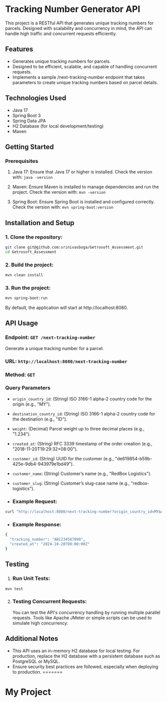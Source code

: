 # Tracking Number Generator API

This project is a RESTful API that generates unique tracking numbers for parcels. Designed with scalability and concurrency in mind, the API can handle high traffic and concurrent requests efficiently.

## Features
- Generates unique tracking numbers for parcels. 
- Designed to be efficient, scalable, and capable of handling concurrent requests. 
- Implements a sample /next-tracking-number endpoint that takes parameters to create unique tracking numbers based on parcel details.

## Technologies Used
- Java 17
- Spring Boot 3 
- Spring Data JPA 
- H2 Database (for local development/testing)
- Maven

## Getting Started
### Prerequisites
1. Java 17: Ensure that Java 17 or higher is installed. Check the version with:
  ``` java -version ```

2. Maven: Ensure Maven is installed to manage dependencies and run the project. Check the version with:
    ```mvn -version```
3. Spring Boot: Ensure Spring Boot is installed and configured correctly. Check the version with:
    ```mvn spring-boot:version```

## Installation and Setup
### 1. Clone the repository:
```bash
git clone git@github.com:srinivasboga/Getrosoft_Assessment.git
cd Getrosoft_Assessment
```
### 2. Build the project:
```bash
mvn clean install   
```
### 3. Run the project:
```bash
mvn spring-boot:run
```
By default, the application will start at http://localhost:8080.

## API Usage
### Endpoint: `GET /next-tracking-number`
Generate a unique tracking number for a parcel.
### URL: `http://localhost:8080/next-tracking-number`
### Method: `GET`
### Query Parameters
- `origin_country_id`: (String) ISO 3166-1 alpha-2 country code for the origin (e.g., "MY"). 
- `destination_country_id`: (String) ISO 3166-1 alpha-2 country code for the destination (e.g., "ID"). 
- `weight`: (Decimal) Parcel weight up to three decimal places (e.g., "1.234"). 
- `created_at`: (String) RFC 3339 timestamp of the order creation (e.g., "2018-11-20T19:29:32+08:00"). 
- `customer_id`: (String) UUID for the customer (e.g., "de619854-b59b-425e-9db4-943979e1bd49"). 
- `customer_name`: (String) Customer’s name (e.g., "RedBox Logistics"). 
- `customer_slug`: (String) Customer’s slug-case name (e.g., "redbox-logistics").

- ### Example Request:
```bash
curl "http://localhost:8080/next-tracking-number?origin_country_id=MY&destination_country_id=ID&weight=1.234&created_at=2018-11-20T19:29:32+08:00&customer_id=de619854-b59b-425e-9db4-943979e1bd49&customer_name=RedBox%20Logistics&customer_slug=redbox-logistics"
```
- ### Example Response:
```bash
{
  "tracking_number": "AB1234567890",
  "created_at": "2024-10-28T08:00:00Z"
}
```

## Testing
1. ### Run Unit Tests:
```bash
mvn test
```
2. ### Testing Concurrent Requests: 
    You can test the API's concurrency handling by running multiple parallel requests. Tools like Apache JMeter or simple scripts can be used to simulate high concurrency.

## Additional Notes
- This API uses an in-memory H2 database for local testing. For production, replace the H2 database with a persistent database such as PostgreSQL or MySQL.
- Ensure security best practices are followed, especially when deploying to production.
=======
# My Project
